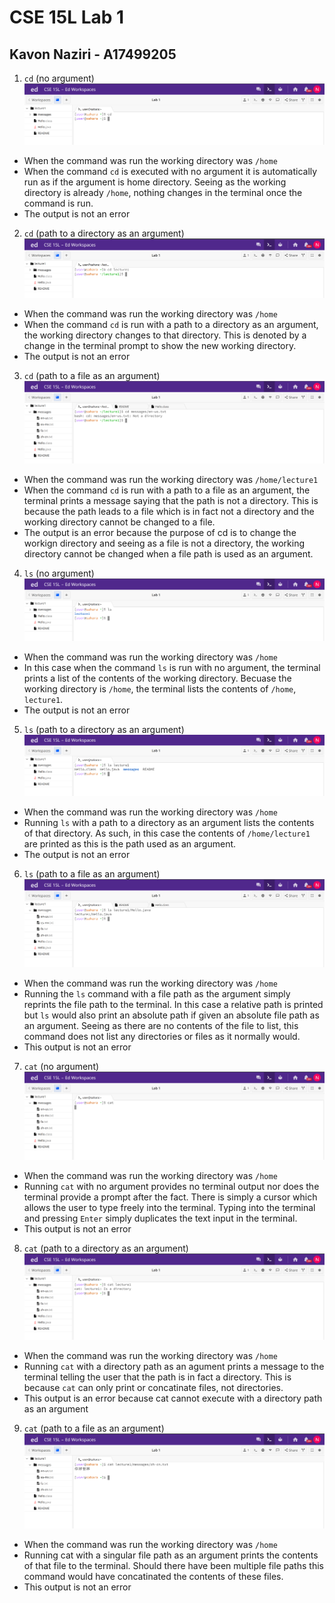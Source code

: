 # CSE 15L Lab 1
## Kavon Naziri - A17499205

1. `cd` (no argument)  
![Image](cse15l_lab1_ss1-1.png)
- When the command was run the working directory was `/home`
- When the command `cd` is executed with no argument it is automatically run as if the argument is home directory. Seeing as the working directory is already `/home`, nothing changes in the terminal once the command is run.
- The output is not an error

2. `cd` (path to a directory as an argument)
![Image](cse15l_lab1_ss1-2.png)
- When the command was run the working directory was `/home`
- When the command `cd` is run with a path to a directory as an argument, the working directory changes to that directory. This is denoted by a change in the terminal prompt to show the new working directory.
- The output is not an error

3. `cd` (path to a file as an argument)
![Image](cse15l_lab1_ss1-3.png)
- When the command was run the working directory was `/home/lecture1`
- When the command `cd` is run with a path to a file as an argument, the terminal prints a message saying that the path is not a directory. This is because the path leads to a file which is in fact not a directory and the working directory cannot be changed to a file.
- The output is an error because the purpose of cd is to change the workign directory and seeing as a file is not a directory, the working directory cannot be changed when a file path is used as an argument.

4. `ls` (no argument)
![Image](cse15l_lab1_ss2-1.png)
- When the command was run the working directory was `/home`
- In this case when the command `ls` is run with no argument, the terminal prints a list of the contents of the working directory. Becuase the working directory is `/home`, the terminal lists the contents of `/home`, `lecture1`.
- The output is not an error

5. `ls` (path to a directory as an argument)
![Image](cse15l_lab1_ss2-2.png)
- When the command was run the working directory was `/home`
- Running `ls` with a path to a directory as an argument lists the contents of that directory. As such, in this case the contents of `/home/lecture1` are printed as this is the path used as an argument.
- The output is not an error

6. `ls` (path to a file as an argument)
![Image](cse15l_lab1_ss2-3.png)
- When the command was run the working directory was `/home`
- Running the `ls` command with a file path as the argument simply reprints the file path to the terminal. In this case a relative path is printed but `ls` would also print an absolute path if given an absolute file path as an argument. Seeing as there are no contents of the file to list, this command does not list any directories or files as it normally would.
- This output is not an error

7. `cat` (no argument)
![Image](cse15l_lab1_ss3-1.png) 
- When the command was run the working directory was `/home`
- Running `cat` with no argument provides no terminal output nor does the terminal provide a prompt after the fact. There is simply a cursor which allows the user to type freely into the terminal. Typing into the terminal and pressing `Enter` simply duplicates the text input in the terminal. 
- This output is not an error

8. `cat` (path to a directory as an argument)
![Image](cse15l_lab1_ss3-2.png)
- When the command was run the working directory was `/home`
- Running `cat` with a directory path as an agument prints a message to the terminal telling the user that the path is in fact a directory. This is because `cat` can only print or concatinate files, not directories.
- This output is an error because cat cannot execute with a directory path as an argument

9. `cat` (path to a file as an argument)
![Image](cse15l_lab1_ss3-3.png)
- When the command was run the working directory was `/home`
- Running cat with a singular file path as an argument prints the contents of that file to the terminal. Should there have been multiple file paths this command would have concatinated the contents of these files.
- This output is not an error 

